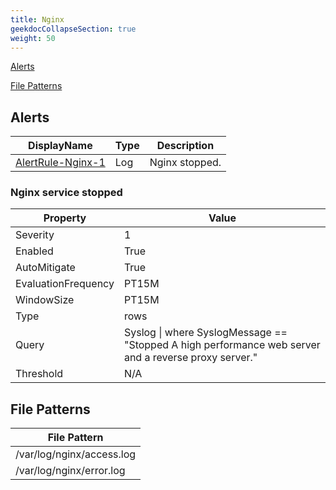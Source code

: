 ```yaml
---
title: Nginx
geekdocCollapseSection: true
weight: 50
---
```

[Alerts](#alerts)

[File Patterns](#file-patterns)

## Alerts

|DisplayName|Type|Description|
|---|---|---|
|[AlertRule-Nginx-1](#nginx-service-stopped)|Log| Nginx stopped.|

### Nginx service stopped

|Property | Value |
|---|---|
|Severity|1|
|Enabled|True|
|AutoMitigate|True|
|EvaluationFrequency|PT15M|
|WindowSize|PT15M|
|Type|rows|
|Query|Syslog \| where SyslogMessage == "Stopped A high performance web server and a reverse proxy server."|
|Threshold|N/A|

## File Patterns

|File Pattern|
|---|
|/var/log/nginx/access.log|
|/var/log/nginx/error.log|
